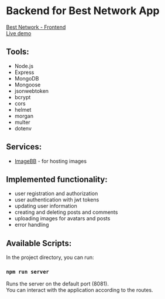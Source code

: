 # Backend for Best Network App
[Best Network - Frontend](https://github.com/andy-webCraft/bestNetwork-frontend) \
[Live demo](https://best-network.onrender.com)

## Tools:
- Node.js
- Express
- MongoDB
- Mongoose
- jsonwebtoken
- bcrypt
- cors
- helmet
- morgan
- multer
- dotenv

## Services:
- [ImageBB](https://imgbb.com/) - for hosting images

## Implemented functionality:
- user registration and authorization
- user authentication with jwt tokens
- updating user information
- creating and deleting posts and comments
- uploading images for avatars and posts
- error handling

## Available Scripts:
In the project directory, you can run:

### `npm run server`
Runs the server on the default port (8081). \
You can interact with the application according to the routes.
